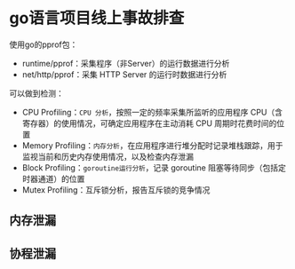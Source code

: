 # go语言项目线上事故排查
使用go的pprof包：
- runtime/pprof：采集程序（非Server）的运行数据进行分析
- net/http/pprof：采集 HTTP Server 的运行时数据进行分析

可以做到检测：
- CPU Profiling：`CPU 分析`，按照一定的频率采集所监听的应用程序 CPU（含寄存器）的使用情况，可确定应用程序在主动消耗 CPU 周期时花费时间的位置
- Memory Profiling：`内存分析`，在应用程序进行堆分配时记录堆栈跟踪，用于监视当前和历史内存使用情况，以及检查内存泄漏
- Block Profiling：`goroutine运行分析`，记录 goroutine 阻塞等待同步（包括定时器通道）的位置
- Mutex Profiling：互斥锁分析，报告互斥锁的竞争情况
## 内存泄漏
## 协程泄漏